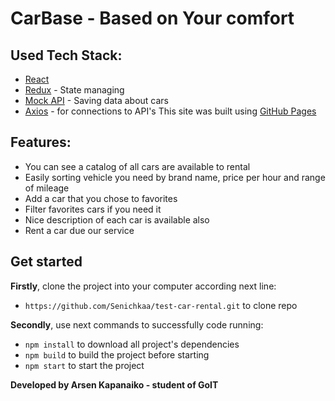 # CarBase - Based on Your comfort

## Used Tech Stack:

- [React](https://react.dev/)
- [Redux](https://redux.js.org/) - State managing
- [Mock API](https://mockapi.io/) - Saving data about cars
- [Axios](https://axios-http.com/) - for connections to API's This site was
  built using [GitHub Pages](https://pages.github.com/)

## Features:

- You can see a catalog of all cars are available to rental
- Easily sorting vehicle you need by brand name, price per hour and range of
  mileage
- Add a car that you chose to favorites
- Filter favorites cars if you need it
- Nice description of each car is available also
- Rent a car due our service

## Get started

**Firstly**, clone the project into your computer according next line:

- `https://github.com/Senichkaa/test-car-rental.git` to clone repo

**Secondly**, use next commands to successfully code running:

- `npm install` to download all project's dependencies
- `npm build` to build the project before starting
- `npm start` to start the project

**Developed by Arsen Kapanaiko - student of GoIT**

